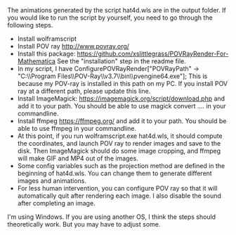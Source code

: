 The animations generated by the script hat4d.wls are in the output folder. If you would like to run the script by yourself, you need to go through the following steps.

- Install wolframscript
- Install POV ray http://www.povray.org/
- Install this package: https://github.com/xslittlegrass/POVRayRender-For-Mathematica See the "installation" step in the readme file.
- In my script, I have ConfigurePOVRayRender["POVRayPath" -> "C:\\\\Program Files\\\\POV-Ray\\\\v3.7\\\\bin\\\\pvengine64.exe"];
This is because my POV-ray is installed in this path on my PC. If you install POV ray at a different path, please update this line.
- Install ImageMagick: https://imagemagick.org/script/download.php and add it to your path. You should be able to use magick convert .... in your commandline.
- Install ffmpeg https://ffmpeg.org/ and add it to your path. You should be able to use ffmpeg in your commandline.
- At this point, if you run wolframscript.exe hat4d.wls, it should compute the coordinates, and launch POV ray to render images and save to the disk. Then ImageMagick should do some image cropping, and ffmpeg will make GIF and MP4 out of the images.
- Some config variables such as the projection method are defined in the beginning of hat4d.wls. You can change them to generate different images and animations.
- For less human intervention, you can configure POV ray so that it will automatically quit after rendering each image. I also disable the sound after completing an image.

I'm using Windows. If you are using another OS, I think the steps should theoretically work. But you may have to adjust some.